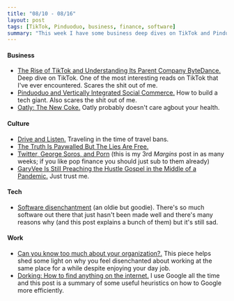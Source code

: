 ```yaml
---
title: "08/10 - 08/16"
layout: post
tags: [TikTok, Pinduoduo, business, finance, software]
summary: "This week I have some business deep dives on TikTok and Pinduoduo and then a bunch of fun stuff."
---
```


#### Business

* [The Rise of TikTok and Understanding Its Parent Company ByteDance.](https://turner.substack.com/p/the-rise-of-tiktok-and-understanding) Deep dive on TikTok. One of the most interesting reads on TikTok that I've ever encountered. Scares the shit out of me.
* [Pinduoduo and Vertically Integrated Social Commerce.](https://turner.substack.com/p/pinduoduo-and-vertically-integrated) How to build a tech giant. Also scares the shit out of me.
* [Oatly: The New Coke.](https://divinations.substack.com/p/oatly-the-new-coke#) Oatly probably doesn't care agbout your health.

#### Culture

* [Drive and Listen.](https://driveandlisten.herokuapp.com/) Traveling in the time of travel bans.
* [The Truth Is Paywalled But The Lies Are Free.](https://www.currentaffairs.org/2020/08/the-truth-is-paywalled-but-the-lies-are-free/)
* [Twitter, George Soros, and Porn](https://themargins.substack.com/p/twitter-george-soros-and-porn) (this is my 3rd _Margins_ post in as many weeks; if you like pop finance you should just sub to them already)
* [GaryVee Is Still Preaching the Hustle Gospel in the Middle of a Pandemic.](https://marker.medium.com/garyvee-is-still-preaching-the-hustle-gospel-in-the-middle-of-a-pandemic-b033b25f0dc) Just trust me.

#### Tech

* [Software disenchantment](https://tonsky.me/blog/disenchantment/) (an oldie but goodie). There's so much software out there that just hasn't been made well and there's many reasons why (and this post explains a bunch of them) but it's still sad.

#### Work

* [Can you know too much about your organization?.](https://hbr.org/2019/12/can-you-know-too-much-about-your-organization) This piece helps shed some light on why you feel disenchanted about working at the same place for a while despite enjoying your day job.
* [Dorking: How to find anything on the internet.](https://www.alec.fyi/dorking-how-to-find-anything-on-the-internet.html) I use Google all the time and this post is a summary of some useful heuristics on how to Google more efficiently.
